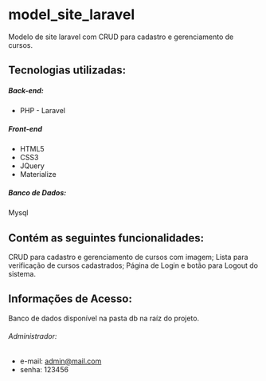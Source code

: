# model_site_laravel

Modelo de site laravel com CRUD para cadastro e gerenciamento de cursos.


## Tecnologias utilizadas:
##### Back-end:
- PHP - Laravel

##### Front-end
- HTML5
- CSS3
- JQuery
- Materialize

##### Banco de Dados:
Mysql

## Contém as seguintes funcionalidades:

CRUD para cadastro e gerenciamento de cursos com imagem;
Lista para verificação de cursos cadastrados;
Página de Login e botão para Logout do sistema.

## Informações de Acesso:

 Banco de dados disponível na pasta db na raíz do projeto.

###### Administrador:

- e-mail: admin@mail.com 
- senha: 123456



